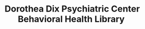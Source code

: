 ---
layout: repo
title: "Dorothea Dix Psychiatric Center Behavioral Health Library "
id: 2323
permalink: repos/2323/
---
